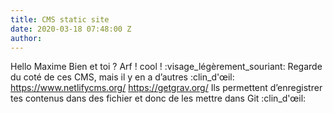 ```yaml
---
title: CMS static site
date: 2020-03-18 07:48:00 Z
author: 
---
```


Hello Maxime
Bien et toi ?
Arf ! cool ! :visage_légèrement_souriant:
Regarde du coté de ces CMS, mais il y en a d’autres :clin_d'œil:
https://www.netlifycms.org/
https://getgrav.org/
Ils permettent d’enregistrer tes contenus dans des fichier et donc de les mettre dans Git :clin_d'œil: